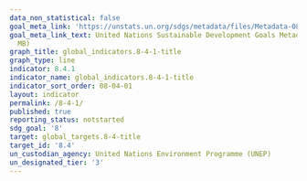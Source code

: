 ```yaml
---
data_non_statistical: false
goal_meta_link: 'https://unstats.un.org/sdgs/metadata/files/Metadata-08-04-01.pdf '
goal_meta_link_text: United Nations Sustainable Development Goals Metadata (PDF 4.0
  MB)
graph_title: global_indicators.8-4-1-title
graph_type: line
indicator: 8.4.1
indicator_name: global_indicators.8-4-1-title
indicator_sort_order: 08-04-01
layout: indicator
permalink: /8-4-1/
published: true
reporting_status: notstarted
sdg_goal: '8'
target: global_targets.8-4-title
target_id: '8.4'
un_custodian_agency: United Nations Environment Programme (UNEP)
un_designated_tier: '3'
---
```


